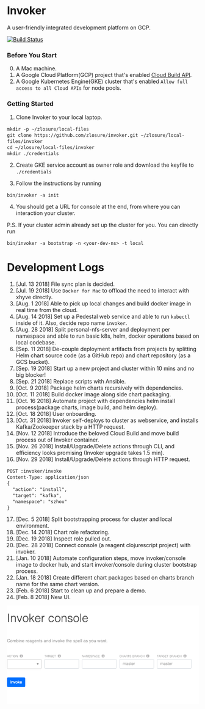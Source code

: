 # Invoker

A user-friendly integrated development platform on GCP.

[![Build Status](https://travis-ci.org/zlosure/invoker.svg?branch=master)](https://travis-ci.org/zlosure/invoker)

### Before You Start
0. A Mac machine.
1. A Google Cloud Platform(GCP) project that's enabled [Cloud Build API](https://console.cloud.google.com/flows/enableapi?apiid=cloudbuild.googleapis.com).
2. A Google Kubernetes Engine(GKE) cluster that's enabled `Allow full access to all Cloud APIs` for node pools.

### Getting Started
1. Clone Invoker to your local laptop.
``` shell
mkdir -p ~/zlosure/local-files
git clone https://github.com/zlosure/invoker.git ~/zlosure/local-files/invoker
cd ~/zlosure/local-files/invoker
mkdir ./credentials
```

2. Create GKE service account as owner role and download the keyfile to `./credentials`

3. Follow the instructions by running

``` shell
bin/invoker -a init
```

4. You should get a URL for console at the end, from where you can interaction your cluster.

P.S. If your cluster admin already set up the cluster for you. You can directly run

``` shell
bin/invoker -a bootstrap -n <your-dev-ns> -t local

```

# Development Logs
1. [Jul. 13 2018] File sync plan is decided.
2. [Jul. 19 2018] Use `Docker for Mac` to offload the need to interact with xhyve directly.
3. [Aug. 1 2018] Able to pick up local changes and build docker image in real time from the cloud.
4. [Aug. 14 2018] Set up a Pedestal web service and able to run `kubectl` inside of it. Also, decide repo name `invoker`.
5. [Aug. 28 2018] Split personal-nfs-server and deployment per namespace and able to run basic k8s, helm, docker operations based on local codebase.
6. [Sep. 11 2018] De-couple deployment artifacts from projects by splitting Helm chart source code (as a GitHub repo) and chart repository (as a GCS bucket).
7. [Sep. 19 2018] Start up a new project and cluster within 10 mins and no big blocker!
8. [Sep. 21 2018] Replace scripts with Ansible.
9. [Oct. 9 2018] Package helm charts recursively with dependencies.
10. [Oct. 11 2018] Build docker image along side chart packaging.
11. [Oct. 16 2018] Automate project with dependencies helm install process(package charts, image build, and helm deploy).
12. [Oct. 18 2018] User onboarding.
13. [Oct. 31 2018] Invoker self-deploys to cluster as webservice, and installs Kafka/Zookeeper stack by a HTTP request.
14. [Nov. 12 2018] Introduce the beloved Cloud Build and move build process out of Invoker container.
15. [Nov. 26 2018] Install/Upgrade/Delete actions through CLI, and efficiency looks promising (Invoker upgrade takes 1.5 min).
16. [Nov. 29 2018] Install/Upgrade/Delete actions through HTTP request.
```
POST :invoker/invoke
Content-Type: application/json
{
  "action": "install",
  "target": "kafka",
  "namespace": "szhou"
}
```
17. [Dec. 5 2018] Split bootstrapping process for cluster and local environment.
18. [Dec. 14 2018] Chart role refactoring.
19. [Dec. 19 2018] Inspect role pulled out.
20. [Dec. 28 2018] Connect console (a reagent clojurescript project) with invoker.
21. [Jan. 10 2018] Automate configuration steps, move invoker/console image to docker hub, and start invoker/console during cluster bootstrap process.
22. [Jan. 18 2018] Create different chart packages based on charts branch name for the same chart version.
23. [Feb. 6 2018] Start to clean up and prepare a demo.
24. [Feb. 8 2018] New UI.

![console](https://github.com/zlosure/console/blob/master/resources/console-overview.png)
